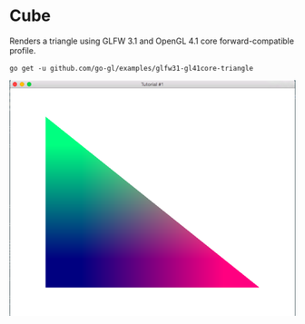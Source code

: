 Cube
====

Renders a triangle using GLFW 3.1 and OpenGL 4.1 core forward-compatible profile.

```
go get -u github.com/go-gl/examples/glfw31-gl41core-triangle
```

![Screenshot](./Screenshot.png)
